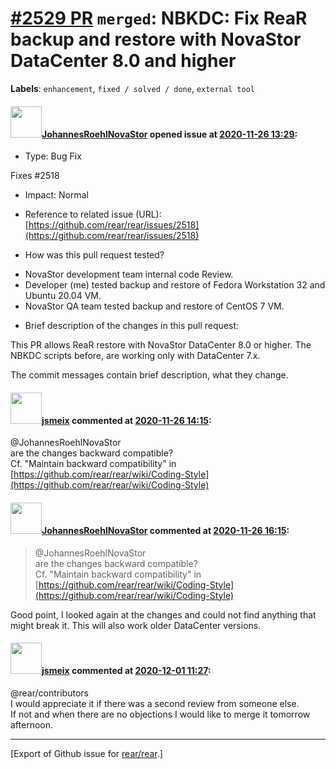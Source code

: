 [\#2529 PR](https://github.com/rear/rear/pull/2529) `merged`: NBKDC: Fix ReaR backup and restore with NovaStor DataCenter 8.0 and higher
========================================================================================================================================

**Labels**: `enhancement`, `fixed / solved / done`, `external tool`

#### <img src="https://avatars.githubusercontent.com/u/74408217?v=4" width="50">[JohannesRoehlNovaStor](https://github.com/JohannesRoehlNovaStor) opened issue at [2020-11-26 13:29](https://github.com/rear/rear/pull/2529):

-   Type: Bug Fix

Fixes \#2518

-   Impact: Normal

-   Reference to related issue (URL):
    [https://github.com/rear/rear/issues/2518](https://github.com/rear/rear/issues/2518)

-   How was this pull request tested?

<!-- -->

-   NovaStor development team internal code Review.
-   Developer (me) tested backup and restore of Fedora Workstation 32
    and Ubuntu 20.04 VM.
-   NovaStor QA team tested backup and restore of CentOS 7 VM.

<!-- -->

-   Brief description of the changes in this pull request:

This PR allows ReaR restore with NovaStor DataCenter 8.0 or higher. The
NBKDC scripts before, are working only with DataCenter 7.x.

The commit messages contain brief description, what they change.

#### <img src="https://avatars.githubusercontent.com/u/1788608?u=925fc54e2ce01551392622446ece427f51e2f0ce&v=4" width="50">[jsmeix](https://github.com/jsmeix) commented at [2020-11-26 14:15](https://github.com/rear/rear/pull/2529#issuecomment-734321591):

@JohannesRoehlNovaStor  
are the changes backward compatible?  
Cf. "Maintain backward compatibility" in  
[https://github.com/rear/rear/wiki/Coding-Style](https://github.com/rear/rear/wiki/Coding-Style)

#### <img src="https://avatars.githubusercontent.com/u/74408217?v=4" width="50">[JohannesRoehlNovaStor](https://github.com/JohannesRoehlNovaStor) commented at [2020-11-26 16:15](https://github.com/rear/rear/pull/2529#issuecomment-734386252):

> @JohannesRoehlNovaStor  
> are the changes backward compatible?  
> Cf. "Maintain backward compatibility" in  
> [https://github.com/rear/rear/wiki/Coding-Style](https://github.com/rear/rear/wiki/Coding-Style)

Good point, I looked again at the changes and could not find anything
that might break it. This will also work older DataCenter versions.

#### <img src="https://avatars.githubusercontent.com/u/1788608?u=925fc54e2ce01551392622446ece427f51e2f0ce&v=4" width="50">[jsmeix](https://github.com/jsmeix) commented at [2020-12-01 11:27](https://github.com/rear/rear/pull/2529#issuecomment-736460969):

@rear/contributors  
I would appreciate it if there was a second review from someone else.  
If not and when there are no objections I would like to merge it
tomorrow afternoon.

------------------------------------------------------------------------

\[Export of Github issue for
[rear/rear](https://github.com/rear/rear).\]
